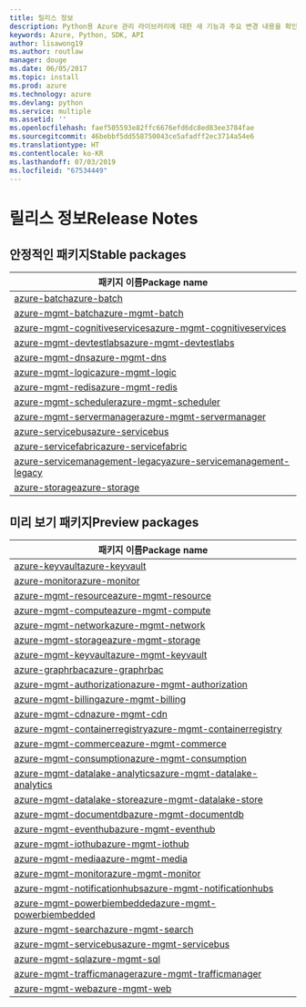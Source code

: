 ```yaml
---
title: 릴리스 정보
description: Python용 Azure 관리 라이브러리에 대한 새 기능과 주요 변경 내용을 확인합니다.
keywords: Azure, Python, SDK, API
author: lisawong19
ms.author: routlaw
manager: douge
ms.date: 06/05/2017
ms.topic: install
ms.prod: azure
ms.technology: azure
ms.devlang: python
ms.service: multiple
ms.assetid: ''
ms.openlocfilehash: faef505593e82ffc6676efd6dc8ed83ee3784fae
ms.sourcegitcommit: 46bebbf5dd558750043ce5afadff2ec3714a54e6
ms.translationtype: HT
ms.contentlocale: ko-KR
ms.lasthandoff: 07/03/2019
ms.locfileid: "67534449"
---
```

# <a name="release-notes"></a><span data-ttu-id="35f17-104">릴리스 정보</span><span class="sxs-lookup"><span data-stu-id="35f17-104">Release Notes</span></span>

## <a name="stable-packages"></a><span data-ttu-id="35f17-105">안정적인 패키지</span><span class="sxs-lookup"><span data-stu-id="35f17-105">Stable packages</span></span>

| <span data-ttu-id="35f17-106">패키지 이름</span><span class="sxs-lookup"><span data-stu-id="35f17-106">Package name</span></span> |
|--------------|
|[<span data-ttu-id="35f17-107">azure-batch</span><span class="sxs-lookup"><span data-stu-id="35f17-107">azure-batch</span></span>](https://pypi.org/project/azure-batch/#history)  |   
|[<span data-ttu-id="35f17-108">azure-mgmt-batch</span><span class="sxs-lookup"><span data-stu-id="35f17-108">azure-mgmt-batch</span></span>](https://pypi.org/project/azure-mgmt-batch/#history)|
|[<span data-ttu-id="35f17-109">azure-mgmt-cognitiveservices</span><span class="sxs-lookup"><span data-stu-id="35f17-109">azure-mgmt-cognitiveservices</span></span>](https://pypi.org/project/azure-mgmt-cognitiveservices/#history)|    
|[<span data-ttu-id="35f17-110">azure-mgmt-devtestlabs</span><span class="sxs-lookup"><span data-stu-id="35f17-110">azure-mgmt-devtestlabs</span></span>](https://pypi.org/project/azure-mgmt-devtestlabs/#history)|    
|[<span data-ttu-id="35f17-111">azure-mgmt-dns</span><span class="sxs-lookup"><span data-stu-id="35f17-111">azure-mgmt-dns</span></span>](https://pypi.org/project/azure-mgmt-dns/#history) |
|[<span data-ttu-id="35f17-112">azure-mgmt-logic</span><span class="sxs-lookup"><span data-stu-id="35f17-112">azure-mgmt-logic</span></span>](https://pypi.org/project/azure-mgmt-logic/#history)|
|[<span data-ttu-id="35f17-113">azure-mgmt-redis</span><span class="sxs-lookup"><span data-stu-id="35f17-113">azure-mgmt-redis</span></span>](https://pypi.org/project/azure-mgmt-redis/#history)|
|[<span data-ttu-id="35f17-114">azure-mgmt-scheduler</span><span class="sxs-lookup"><span data-stu-id="35f17-114">azure-mgmt-scheduler</span></span>](https://pypi.org/project/azure-mgmt-scheduler/#history)|    
|[<span data-ttu-id="35f17-115">azure-mgmt-servermanager</span><span class="sxs-lookup"><span data-stu-id="35f17-115">azure-mgmt-servermanager</span></span>](https://pypi.org/project/azure-mgmt-servermanager/#history)|    
|[<span data-ttu-id="35f17-116">azure-servicebus</span><span class="sxs-lookup"><span data-stu-id="35f17-116">azure-servicebus</span></span>](https://pypi.org/project/azure-mgmt-servicebus/#history)|   
|[<span data-ttu-id="35f17-117">azure-servicefabric</span><span class="sxs-lookup"><span data-stu-id="35f17-117">azure-servicefabric</span></span>](https://pypi.org/project/azure-servicefabric/#history)|  
|[<span data-ttu-id="35f17-118">azure-servicemanagement-legacy</span><span class="sxs-lookup"><span data-stu-id="35f17-118">azure-servicemanagement-legacy</span></span>](https://pypi.org/project/azure-servicemanagement-legacy/#history)|    
|[<span data-ttu-id="35f17-119">azure-storage</span><span class="sxs-lookup"><span data-stu-id="35f17-119">azure-storage</span></span>](https://pypi.org/project/azure-storage/#history)|  

## <a name="preview-packages"></a><span data-ttu-id="35f17-120">미리 보기 패키지</span><span class="sxs-lookup"><span data-stu-id="35f17-120">Preview packages</span></span>

|                                           <span data-ttu-id="35f17-121">패키지 이름</span><span class="sxs-lookup"><span data-stu-id="35f17-121">Package name</span></span>                                           |
|--------------------------------------------------------------------------------------------------|
|                [<span data-ttu-id="35f17-122">azure-keyvault</span><span class="sxs-lookup"><span data-stu-id="35f17-122">azure-keyvault</span></span>](https://pypi.org/project/azure-keyvault/#history)                |
|                 [<span data-ttu-id="35f17-123">azure-monitor</span><span class="sxs-lookup"><span data-stu-id="35f17-123">azure-monitor</span></span>](https://pypi.org/project/azure-monitor/#history)                 |
|           [<span data-ttu-id="35f17-124">azure-mgmt-resource</span><span class="sxs-lookup"><span data-stu-id="35f17-124">azure-mgmt-resource</span></span>](https://pypi.org/project/azure-mgmt-resource/#history)           |
|            [<span data-ttu-id="35f17-125">azure-mgmt-compute</span><span class="sxs-lookup"><span data-stu-id="35f17-125">azure-mgmt-compute</span></span>](https://pypi.org/project/azure-mgmt-compute/#history)            |
|            [<span data-ttu-id="35f17-126">azure-mgmt-network</span><span class="sxs-lookup"><span data-stu-id="35f17-126">azure-mgmt-network</span></span>](https://pypi.org/project/azure-mgmt-network/#history)            |
|            [<span data-ttu-id="35f17-127">azure-mgmt-storage</span><span class="sxs-lookup"><span data-stu-id="35f17-127">azure-mgmt-storage</span></span>](https://pypi.org/project/azure-mgmt-storage/#history)            |
|           [<span data-ttu-id="35f17-128">azure-mgmt-keyvault</span><span class="sxs-lookup"><span data-stu-id="35f17-128">azure-mgmt-keyvault</span></span>](https://pypi.org/project/azure-mgmt-keyvault/#history)           |
|               [<span data-ttu-id="35f17-129">azure-graphrbac</span><span class="sxs-lookup"><span data-stu-id="35f17-129">azure-graphrbac</span></span>](https://pypi.org/project/azure-graphrbac/#history)               |
|      [<span data-ttu-id="35f17-130">azure-mgmt-authorization</span><span class="sxs-lookup"><span data-stu-id="35f17-130">azure-mgmt-authorization</span></span>](https://pypi.org/project/azure-mgmt-authorization/#history)      |
|            [<span data-ttu-id="35f17-131">azure-mgmt-billing</span><span class="sxs-lookup"><span data-stu-id="35f17-131">azure-mgmt-billing</span></span>](https://pypi.org/project/azure-mgmt-billing/#history)            |
|                [<span data-ttu-id="35f17-132">azure-mgmt-cdn</span><span class="sxs-lookup"><span data-stu-id="35f17-132">azure-mgmt-cdn</span></span>](https://pypi.org/project/azure-mgmt-cdn/#history)                |
|  [<span data-ttu-id="35f17-133">azure-mgmt-containerregistry</span><span class="sxs-lookup"><span data-stu-id="35f17-133">azure-mgmt-containerregistry</span></span>](https://pypi.org/project/azure-mgmt-containerregistry/#history)  |
|           [<span data-ttu-id="35f17-134">azure-mgmt-commerce</span><span class="sxs-lookup"><span data-stu-id="35f17-134">azure-mgmt-commerce</span></span>](https://pypi.org/project/azure-mgmt-commerce/#history)           |
|        [<span data-ttu-id="35f17-135">azure-mgmt-consumption</span><span class="sxs-lookup"><span data-stu-id="35f17-135">azure-mgmt-consumption</span></span>](https://pypi.org/project/azure-mgmt-consumption/#history)        |
| [<span data-ttu-id="35f17-136">azure-mgmt-datalake-analytics</span><span class="sxs-lookup"><span data-stu-id="35f17-136">azure-mgmt-datalake-analytics</span></span>](https://pypi.org/project/azure-mgmt-datalake-analytics/#history) |
|     [<span data-ttu-id="35f17-137">azure-mgmt-datalake-store</span><span class="sxs-lookup"><span data-stu-id="35f17-137">azure-mgmt-datalake-store</span></span>](https://pypi.org/project/azure-mgmt-datalake-store/#history)     |
|         [<span data-ttu-id="35f17-138">azure-mgmt-documentdb</span><span class="sxs-lookup"><span data-stu-id="35f17-138">azure-mgmt-documentdb</span></span>](https://pypi.org/project/azure-mgmt-documentdb/#history)         |
|           [<span data-ttu-id="35f17-139">azure-mgmt-eventhub</span><span class="sxs-lookup"><span data-stu-id="35f17-139">azure-mgmt-eventhub</span></span>](https://pypi.org/project/azure-mgmt-eventhub/#history)           |
|             [<span data-ttu-id="35f17-140">azure-mgmt-iothub</span><span class="sxs-lookup"><span data-stu-id="35f17-140">azure-mgmt-iothub</span></span>](https://pypi.org/project/azure-mgmt-iothub/#history)             |
|              [<span data-ttu-id="35f17-141">azure-mgmt-media</span><span class="sxs-lookup"><span data-stu-id="35f17-141">azure-mgmt-media</span></span>](https://pypi.org/project/azure-mgmt-media/#history)              |
|            [<span data-ttu-id="35f17-142">azure-mgmt-monitor</span><span class="sxs-lookup"><span data-stu-id="35f17-142">azure-mgmt-monitor</span></span>](https://pypi.org/project/azure-mgmt-monitor/#history)            |
|   [<span data-ttu-id="35f17-143">azure-mgmt-notificationhubs</span><span class="sxs-lookup"><span data-stu-id="35f17-143">azure-mgmt-notificationhubs</span></span>](https://pypi.org/project/azure-mgmt-notificationhubs/#history)   |
|    [<span data-ttu-id="35f17-144">azure-mgmt-powerbiembedded</span><span class="sxs-lookup"><span data-stu-id="35f17-144">azure-mgmt-powerbiembedded</span></span>](https://pypi.org/project/azure-mgmt-powerbiembedded/#history)    |
|             [<span data-ttu-id="35f17-145">azure-mgmt-search</span><span class="sxs-lookup"><span data-stu-id="35f17-145">azure-mgmt-search</span></span>](https://pypi.org/project/azure-mgmt-search/#history)             |
|         [<span data-ttu-id="35f17-146">azure-mgmt-servicebus</span><span class="sxs-lookup"><span data-stu-id="35f17-146">azure-mgmt-servicebus</span></span>](https://pypi.org/project/azure-mgmt-servicebus/#history)         |
|                [<span data-ttu-id="35f17-147">azure-mgmt-sql</span><span class="sxs-lookup"><span data-stu-id="35f17-147">azure-mgmt-sql</span></span>](https://pypi.org/project/azure-mgmt-sql/#history)                |
|     [<span data-ttu-id="35f17-148">azure-mgmt-trafficmanager</span><span class="sxs-lookup"><span data-stu-id="35f17-148">azure-mgmt-trafficmanager</span></span>](https://pypi.org/project/azure-mgmt-trafficmanager/#history)     |
|                [<span data-ttu-id="35f17-149">azure-mgmt-web</span><span class="sxs-lookup"><span data-stu-id="35f17-149">azure-mgmt-web</span></span>](https://pypi.org/project/azure-mgmt-web/#history)                |

